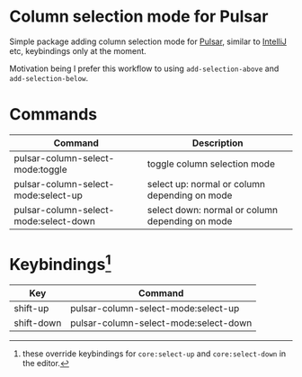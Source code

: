 # Column selection mode for Pulsar

Simple package adding column selection mode for [Pulsar](https://pulsar-edit.dev/), similar to [IntelliJ](https://www.jetbrains.com/help/idea/multicursor.html#column_selection) etc, keybindings only at the moment.

Motivation being I prefer this workflow to using `add-selection-above` and `add-selection-below`.

# Commands

| Command                               | Description                                     |
| ------------------------------------- | ----------------------------------------------- |
| pulsar-column-select-mode:toggle      | toggle column selection mode                    |
| pulsar-column-select-mode:select-up   | select up: normal or column depending on mode   |
| pulsar-column-select-mode:select-down | select down: normal or column depending on mode |

# Keybindings[^1]

| Key        | Command                               |
| ---------- | ------------------------------------- |
| shift-up   | pulsar-column-select-mode:select-up   |
| shift-down | pulsar-column-select-mode:select-down |

[^1]: these override keybindings for `core:select-up` and `core:select-down` in the editor.
